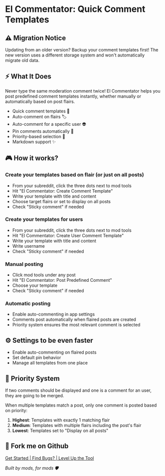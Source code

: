 # El Commentator: Quick Comment Templates

## ⚠️ Migration Notice
Updating from an older version? Backup your comment templates first! The new version uses a different storage system and won't automatically migrate old data.

## ⚡️ What It Does
Never type the same moderation comment twice! El Commentator helps you post predefined comment templates instantly, whether manually or automatically based on post flairs.

* Quick comment templates 💬
* Auto-comment on flairs 🏷️
* Auto-comment for a specific user 👽
* Pin comments automatically 📌
* Priority-based selection 🎯
* Markdown support ✨

## 🎮 How it works?
### Create your templates based on flair (or just on all posts)
* From your subreddit, click the three dots next to mod tools
* Hit "El Commentator: Create Comment Template"
* Write your template with title and content
* Choose target flairs or set to display on all posts
* Check "Sticky comment" if needed

### Create your templates for users
* From your subreddit, click the three dots next to mod tools
* Hit "El Commentator: Create User Comment Template"
* Write your template with title and content
* Write username
* Check "Sticky comment" if needed

### Manual posting
* Click mod tools under any post
* Hit "El Commentator: Post Predefined Comment"
* Choose your template
* Check "Sticky comment" if needed

### Automatic posting
* Enable auto-commenting in app settings
* Comments post automatically when flaired posts are created
* Priority system ensures the most relevant comment is selected

## ⚙️ Settings to be even faster
* Enable auto-commenting on flaired posts
* Set default pin behavior
* Manage all templates from one place

## 🎯 Priority System
If two comments should be displayed and one is a comment for an user, they are going to be merged.

When multiple templates match a post, only one comment is posted based on priority:
1. **Highest**: Templates with exactly 1 matching flair
2. **Medium**: Templates with multiple flairs including the post's flair
3. **Lowest**: Templates set to "Display on all posts"

## 🍴 Fork me on Github
[Get Started | Find Bugs? | Level Up the Tool](https://github.com/jackmg2/RedditApps)

*Built by mods, for mods 🛡️*